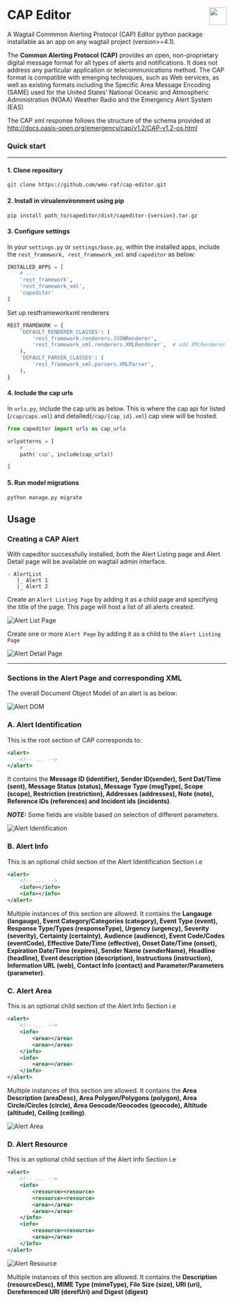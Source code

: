 CAP Editor <img style="float: right;" height="40" src="images/caplogo.jpeg" markdown="1"> 
============

A Wagtail Commmon Alerting Protocol (CAP) Editor python package installable as an app on any wagtail project (version>=4.1). 


The **Common Alerting Protocol (CAP)** provides an open, non-proprietary digital message format for all types of alerts and notifications. It does not address any particular application or telecommunications method.  The CAP format is compatible with emerging techniques, such as Web services, as well as existing formats including the Specific Area Message Encoding (SAME) used for the United States’ National Oceanic and Atmospheric Administration (NOAA) Weather Radio and the Emergency Alert System (EAS)

The CAP xml response follows the structure of the schema provided at http://docs.oasis-open.org/emergency/cap/v1.2/CAP-v1.2-os.html


### Quick start
-----------------
#### 1. Clone repository

```sh
git clone https://github.com/wmo-raf/cap-editor.git
```

#### 2. Install in virualenvironment using pip

```sh
pip install path_to/capeditor/dist/capeditor-{version}.tar.gz
```

#### 3. Configure settings
In your `settings.py` or `settings/base.py`, within the installed apps, include the `rest_framework, rest_framework_xml` and `capeditor` as below:

```py
INSTALLED_APPS = [
    # ...
    'rest_framework',
    'rest_framework_xml',
    'capeditor'
]
```

Set up restframeworkxml renderers

```py
REST_FRAMEWORK = {
    'DEFAULT_RENDERER_CLASSES': (
        'rest_framework.renderers.JSONRenderer',
        'rest_framework_xml.renderers.XMLRenderer',  # add XMLRenderer
    ),
    'DEFAULT_PARSER_CLASSES': (
        'rest_framework_xml.parsers.XMLParser',
    ),
}
```

#### 4. Include the cap urls
In `urls.py`, include the cap urls as below. This is where the cap api for listed (`/cap/caps.xml`) and detailed(`/cap/{cap_id}.xml`) cap view will be hosted.

```py
from capeditor import urls as cap_urls

urlpatterns = [
    # ...
    path('cap', include(cap_urls))

]
```

#### 5. Run model migrations
```sh
python manage.py migrate
```


Usage
--------

### Creating a CAP Alert

With capeditor successfully installed, both the Alert Listing page and Alert Detail page will be available on wagtail admin interface. 

```
- AlertList
   |_ Alert 1
   |_ Alert 2
```

Create an `Alert Listing Page` by adding it as a child page and specifying the title of the page. This page will host a list of all alerts created.

![Alert List Page](images/alert_list.png "Alert List Page")

Create one or more `Alert Page` by adding it as a child to the `Alert Listing Page`

![Alert Detail Page](images/alert_detail.png "Alert Detail Page")

---

### Sections in the Alert Page and corresponding XML

The overall Document Object Model of an alert is as below:

![Alert DOM](images/alert_sections/dom.jpg "CAP Document Object Model")

### A. Alert Identification

This is the root section of CAP corresponds to:

```xml
<alert>
    <!-- ... -->
</alert>
``` 

It contains the **Message ID (identifier), Sender ID(sender), Sent Dat/Time (sent), Message Status (status), Message Type (msgType), Scope (scope), Restriction (restriction), Addresses (addresses), Note (note), Reference IDs (references) and Incident ids (incidents)**. 

**_NOTE:_** Some fields are visible based on selection of different parameters.

![Alert Identification](images/alert_sections/alert_id.png "Alert Identification section")

### B. Alert Info

This is an optional child section of the Alert Identification Section i.e 

```xml
<alert>
    <!-- ... -->
    <info></info>
    <info></info>
</alert>
``` 


Multiple instances of this section are allowed. It contains the **Langauge (langauge), Event Category/Categories (category), Event Type (event), Response Type/Types (responseType), Urgency (urgency), Severity (severity), Certainty (certainty), Audience (audience), Event Code/Codes (eventCode), Effective Date/Time (effective), Onset Date/Time (onset), Expiration Date/Time (expires), Sender Name (senderName), Headline (headline), Event description (description), Instructions (instruction), Information URL (web), Contact Info (contact) and Parameter/Parameters (parameter)**.

### C. Alert Area

This is an optional child section of the Alert Info Section i.e 

```xml
<alert>
    <!-- ... -->
    <info>
        <area></area>
        <area></area>
    </info>
    <info>
        <area></area>
    </info>
</alert>
``` 

Multiple instances of this section are allowed. It contains the **Area Description (areaDesc), Area Polygon/Polygons (polygon), Area Circle/Circles (circle), Area Geocode/Geocodes (geocode), Altitude (altitude), Ceiling (ceiling)**.

![Alert Area](images/alert_sections/alert_area.png "Alert Area section")

### D. Alert Resource
This is an optional child section of the Alert Info Section i.e 

```xml
<alert>
    <!-- ... -->
    <info>
        <resource><resource>
        <resource><resource>
        <area></area>
        <area></area>
    </info>
    <info>
        <resource><resource>
        <area></area>
    </info>
</alert>
``` 

![Alert Resource](images/alert_sections/alert_resource.png "Alert Resource section")


Multiple instances of this section are allowed. It contains the **Description (resourceDesc), MIME Type (mimeType), File Size (size), URI (uri), Dereferenced URI (derefUri) and Digest (digest)**

